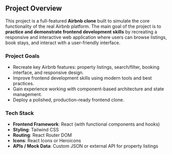 ## Project Overview

This project is a full-featured **Airbnb clone** built to simulate the core functionality of the real Airbnb platform. The main goal of the project is to **practice and demonstrate frontend development skills** by recreating a responsive and interactive web application where users can browse listings, book stays, and interact with a user-friendly interface.

### Project Goals

* Recreate key Airbnb features: property listings, search/filter, booking interface, and responsive design.
* Improve frontend development skills using modern tools and best practices.
* Gain experience working with component-based architecture and state management.
* Deploy a polished, production-ready frontend clone.

### Tech Stack

* **Frontend Framework**: React (with functional components and hooks)
* **Styling**: Tailwind CSS
* **Routing**: React Router DOM
* **Icons**: React Icons or Heroicons
* **APIs / Mock Data**: Custom JSON or external API for property listings

